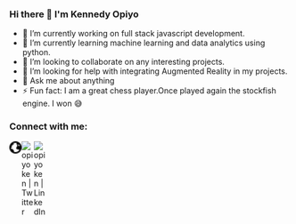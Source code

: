 ### Hi there 👋 I'm Kennedy Opiyo

<!-- **OpiyoKen/OpiyoKen** is a ✨ _special_ ✨ repository because its `README.md` (this file) appears on your GitHub profile.

Here are some ideas to get you started:

-->

- 🔭 I’m currently working on full stack javascript development.
- 🌱 I’m currently learning machine learning and data analytics using python.
- 👯 I’m looking to collaborate on any interesting projects.
- 🤔 I’m looking for help with integrating Augmented Reality in my projects.
- 💬 Ask me about anything
- ⚡ Fun fact: I am a great chess player.Once played again the stockfish engine. I won :sweat_smile:

### Connect with me:
[<img align="left" alt="webpage" width="22px" src="https://raw.githubusercontent.com/iconic/open-iconic/master/svg/globe.svg" />][website]
[<img align="left" alt="opiyoken | Twitter" width="22px" src="https://cdn.jsdelivr.net/npm/simple-icons@v3/icons/twitter.svg" />][twitter]
[<img align="left" alt="opiyoken  | LinkedIn" width="22px" src="https://cdn.jsdelivr.net/npm/simple-icons@v3/icons/linkedin.svg" />][linkedin]

<br />

[website]: https://opiyoken.netlify.app
[twitter]: https://twitter.com/its_kenopiyo
[linkedin]: https://www.linkedin.com/in/kennedy-opiyo-287b97141/
